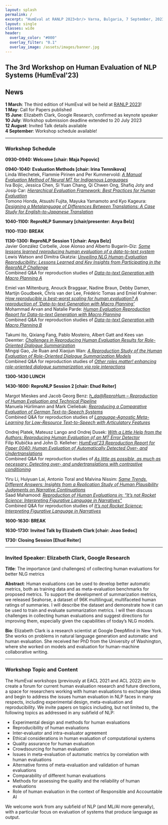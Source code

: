```yaml
---
layout: splash
permalink: /
excerpt: "HumEval at RANLP 2023<br/> Varna, Bulgaria, 7 September, 2023"
layout: single
classes: wide
header:
  overlay_color: "#000"
  overlay_filter: "0.1"
  overlay_image: /assets/images/banner.jpg
---
```


## The 3rd Workshop on Human Evaluation of NLP Systems (HumEval'23)

## News

**1 March**: The third edition of HumEval will be held at [RANLP 2023](https://ranlp.org/ranlp2023/)! \
**1 May**: Call for Papers published \
**15 June**: Elizabeth Clark, Google Research, confirmed as keynote speaker \
**10 July**: Workshop submission deadline extended to 20 July 2023 \
**12 August**: Invited Talk details available \
**4 September**: Workshop schedule available!

----

### Workshop Schedule

**0930-0940: Welcome [chair: Maja Popovic]**

**0940-1040: Evaluation Methods [chair: Irina Temnikova]** \
Linda Wiechetek, Flammie Pirinen and Per Kummervold: [_A Manual Evaluation Method of Neural MT for Indigenous Languages_](papers/2_Paper.pdf) \
Iva Bojic, Jessica Chen, Si Yuan Chang, Qi Chwen Ong, Shafiq Joty and Josip Car: [_Hierarchical Evaluation Framework: Best Practices for Human Evaluation_](papers/4_Paper.pdf) \
Tomono Honda, Atsushi Fujita, Mayuka Yamamoto and Kyo Kageura: [_Designing a Metalanguage of Differences Between Translations: A Case Study for English-to-Japanese Translation_](papers/6_Paper.pdf) 

**1040-1100: ReproNLP Summary [chair/presenter: Anya Belz]**

**1100-1130: BREAK** 

**1130-1300: ReproNLP Session 1 [chair: Anya Belz]** \
Javier González Corbelle, Jose Alonso and Alberto Bugarín-Diz: [_Some lessons learned reproducing human evaluation of a data-to-text system_](papers/15_Paper.pdf) \
Lewis Watson and Dimitra Gkatzia: [_Unveiling NLG Human-Evaluation Reproducibility: Lessons Learned and Key Insights from Participating in the ReproNLP Challenge_](papers/21_Paper.pdf)  \
Combined Q&A for reproduction studies of [*Data-to-text Generation with Macro Planning A*](https://aclanthology.org/2021.tacl-1.31/) 

Emiel van Miltenburg, Anouck Braggaar, Nadine Braun, Debby Damen, Martijn Goudbeek, Chris van der Lee, Frédéric Tomas and Emiel Krahmer: [_How reproducible is best-worst scaling for human evaluation? A reproduction of ‘Data-to-text Generation with Macro Planning’_](papers/11_Paper.pdf) \
Mohammad Arvan and Natalie Parde: [_Human Evaluation Reproduction Report for Data-to-text Generation with Macro Planning_](papers/20_Paper.pdf) \
Combined Q&A for reproduction studies of [*Data-to-text Generation with Macro Planning B*](https://aclanthology.org/2021.tacl-1.31/) 

Takumi Ito, Qixiang Fang, Pablo Mosteiro, Albert Gatt and Kees van Deemter: [_Challenges in Reproducing Human Evaluation Results for Role-Oriented Dialogue Summarization_](papers/14_Paper.pdf) \
Mingqi Gao, Jie Ruan and Xiaojun Wan: [_A Reproduction Study of the Human Evaluation of Role-Oriented Dialogue Summarization Models_](papers/1_Paper.pdf) \
Combined Q&A for reproduction studies of [*Other roles matter! enhancing role-oriented dialogue summarization via role interactions*](https://aclanthology.org/2022.acl-long.182/) 

**1300-1430 LUNCH** 

**1430-1600: ReproNLP Session 2 [chair: Ehud Reiter]** 

Margot Mieskes and Jacob Georg Benz: [_h_da@ReproHum – Reproduction of Human Evaluation and Technical Pipeline_](papers/12_Paper.pdf) \
Manuela Hürlimann and Mark Cieliebak: [_Reproducing a Comparative Evaluation of German Text-to-Speech Systems_](papers/13_Paper.pdf) \
Combined Q&A for reproduction studies of [*Language-Agnostic Meta-Learning for Low-Resource Text-to-Speech with Articulatory Features*](https://aclanthology.org/2022.acl-long.472/) 

Ondrej Platek, Mateusz Lango and Ondrej Dusek: [_With a Little Help from the Authors: Reproducing Human Evaluation of an MT Error Detector_](papers/16_Paper.pdf) \
Filip Klubička and John D. Kelleher: [_HumEval’23 Reproduction Report for Paper 0040: Human Evaluation of Automatically Detected Over- and Undertranslations_](papers/18_Paper.pdf) \
Combined Q&A for reproduction studies of [*As little as possible, as much as necessary: Detecting over- and undertranslations with contrastive conditioning*](https://aclanthology.org/2022.acl-short.53/)

Yiru Li, Huiyuan Lai, Antonio Toral and Malvina Nissim: [_Same Trends, Different Answers: Insights from a Replication Study of Human Plausibility Judgments on Narrative Continuations_](papers/17_Paper.pdf) \
Saad Mahamood: [_Reproduction of Human Evaluations in: “It’s not Rocket Science: Interpreting Figurative Language in Narratives”_](papers/19_Paper.pdf) \
Combined Q&A for reproduction studies of [*It’s not Rocket Science: Interpreting Figurative Language in Narratives* ](https://aclanthology.org/2022.tacl-1.34/)

**1600-1630: BREAK** 

**1630-1730: Invited Talk by Elizabeth Clark [chair: Joao Sedoc]** 

**1730: Closing Session [Ehud Reiter]** 

-----

### Invited Speaker: Elizabeth Clark, Google Research

**Title**: The importance (and challenges) of collecting human evaluations for better NLG metrics

**Abstract**: Human evaluations can be used to develop better automatic metrics, both as training data and as meta-evaluation benchmarks for proposed metrics. To support the development of summarization metrics, we released Seahorse, a dataset of 96K multilingual, multifaceted human ratings of summaries. I will describe the dataset and demonstrate how it can be used to train and evaluate summarization metrics. I will then discuss challenges in collecting human evaluations and suggest directions for improving them, especially given the capabilities of today’s NLG models.

**Bio**: Elizabeth Clark is a research scientist at Google DeepMind in New York. She works on problems in natural language generation and automatic and human evaluation. She received her PhD from the University of Washington, where she worked on models and evaluation for human-machine collaborative writing.

-----

### Workshop Topic and Content

The HumEval workshops (previously at EACL 2021 and ACL 2022) aim to create a forum for current human evaluation research and future directions, a space for researchers working with human evaluations to exchange ideas and begin to address the issues human evaluation in NLP faces in many respects, including experimental design, meta-evaluation and reproducibility. We invite papers on topics including, but not limited to, the following topics as addressed in any subfield of NLP:

* Experimental design and methods for human evaluations
* Reproducibility of human evaluations
* Inter-evaluator and intra-evaluator agreement
* Ethical considerations in human evaluation of computational systems
* Quality assurance for human evaluation 
* Crowdsourcing for human evaluation
* Issues in meta-evaluation of automatic metrics by correlation with human evaluations
* Alternative forms of meta-evaluation and validation of human evaluations
* Comparability of different human evaluations
* Methods for assessing the quality and the reliability of human evaluations
* Role of human evaluation in the context of Responsible and Accountable AI

We welcome work from any subfield of NLP (and ML/AI more generally), with a particular focus on evaluation of systems that produce language as output.



